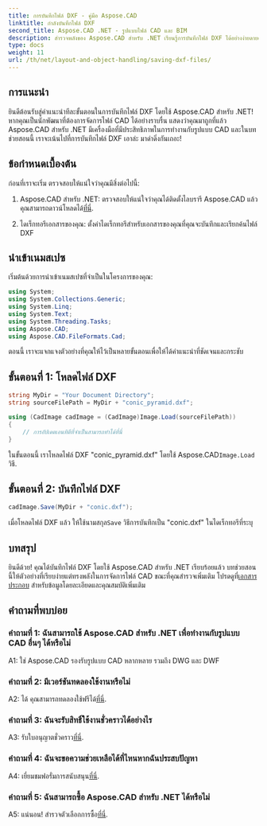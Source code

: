```yaml
---
title: การบันทึกไฟล์ DXF - คู่มือ Aspose.CAD
linktitle: กำลังบันทึกไฟล์ DXF
second_title: Aspose.CAD .NET - รูปแบบไฟล์ CAD และ BIM
description: สำรวจพลังของ Aspose.CAD สำหรับ .NET เรียนรู้การบันทึกไฟล์ DXF ได้อย่างง่ายดายด้วยคำแนะนำทีละขั้นตอนของเรา
type: docs
weight: 11
url: /th/net/layout-and-object-handling/saving-dxf-files/
---
```

## การแนะนำ

ยินดีต้อนรับสู่คำแนะนำทีละขั้นตอนในการบันทึกไฟล์ DXF โดยใช้ Aspose.CAD สำหรับ .NET! หากคุณเป็นนักพัฒนาที่ต้องการจัดการไฟล์ CAD ได้อย่างราบรื่น แสดงว่าคุณมาถูกที่แล้ว Aspose.CAD สำหรับ .NET มีเครื่องมือที่มีประสิทธิภาพในการทำงานกับรูปแบบ CAD และในบทช่วยสอนนี้ เราจะเน้นไปที่การบันทึกไฟล์ DXF เอาล่ะ มาดำดิ่งกันเถอะ!

## ข้อกำหนดเบื้องต้น

ก่อนที่เราจะเริ่ม ตรวจสอบให้แน่ใจว่าคุณมีสิ่งต่อไปนี้:

1.  Aspose.CAD สำหรับ .NET: ตรวจสอบให้แน่ใจว่าคุณได้ติดตั้งไลบรารี Aspose.CAD แล้ว คุณสามารถดาวน์โหลดได้[ที่นี่](https://releases.aspose.com/cad/net/).

2. ไดเร็กทอรีเอกสารของคุณ: ตั้งค่าไดเร็กทอรีสำหรับเอกสารของคุณที่คุณจะบันทึกและเรียกค้นไฟล์ DXF

## นำเข้าเนมสเปซ

เริ่มต้นด้วยการนำเข้าเนมสเปซที่จำเป็นในโครงการของคุณ:

```csharp
using System;
using System.Collections.Generic;
using System.Linq;
using System.Text;
using System.Threading.Tasks;
using Aspose.CAD;
using Aspose.CAD.FileFormats.Cad;
```

ตอนนี้ เราจะแจกแจงตัวอย่างที่คุณให้ไว้เป็นหลายขั้นตอนเพื่อให้ได้คำแนะนำที่ชัดเจนและกระชับ

## ขั้นตอนที่ 1: โหลดไฟล์ DXF

```csharp
string MyDir = "Your Document Directory";
string sourceFilePath = MyDir + "conic_pyramid.dxf";

using (CadImage cadImage = (CadImage)Image.Load(sourceFilePath))
{
    // การอัปเดตเอนทิตีที่จำเป็นสามารถทำได้ที่นี่
}
```

ในขั้นตอนนี้ เราโหลดไฟล์ DXF "conic_pyramid.dxf" โดยใช้ Aspose.CAD`Image.Load` วิธี.

## ขั้นตอนที่ 2: บันทึกไฟล์ DXF

```csharp
cadImage.Save(MyDir + "conic.dxf");
```

 เมื่อโหลดไฟล์ DXF แล้ว ให้ใช้นามสกุล`Save` วิธีการบันทึกเป็น "conic.dxf" ในไดเร็กทอรีที่ระบุ

## บทสรุป

 ยินดีด้วย! คุณได้บันทึกไฟล์ DXF โดยใช้ Aspose.CAD สำหรับ .NET เรียบร้อยแล้ว บทช่วยสอนนี้ให้ตัวอย่างที่เรียบง่ายแต่ทรงพลังในการจัดการไฟล์ CAD ขณะที่คุณสำรวจเพิ่มเติม โปรดดูที่[เอกสารประกอบ](https://reference.aspose.com/cad/net/) สำหรับข้อมูลโดยละเอียดและคุณสมบัติเพิ่มเติม

## คำถามที่พบบ่อย

### คำถามที่ 1: ฉันสามารถใช้ Aspose.CAD สำหรับ .NET เพื่อทำงานกับรูปแบบ CAD อื่นๆ ได้หรือไม่

A1: ใช่ Aspose.CAD รองรับรูปแบบ CAD หลากหลาย รวมถึง DWG และ DWF

### คำถามที่ 2: มีเวอร์ชันทดลองใช้งานหรือไม่

 A2: ได้ คุณสามารถทดลองใช้ฟรีได้[ที่นี่](https://releases.aspose.com/).

### คำถามที่ 3: ฉันจะรับสิทธิ์ใช้งานชั่วคราวได้อย่างไร

 A3: รับใบอนุญาตชั่วคราว[ที่นี่](https://purchase.aspose.com/temporary-license/).

### คำถามที่ 4: ฉันจะขอความช่วยเหลือได้ที่ไหนหากฉันประสบปัญหา

 A4: เยี่ยมชมฟอรั่มการสนับสนุน[ที่นี่](https://forum.aspose.com/c/cad/19).

### คำถามที่ 5: ฉันสามารถซื้อ Aspose.CAD สำหรับ .NET ได้หรือไม่

 A5: แน่นอน! สำรวจตัวเลือกการซื้อ[ที่นี่](https://purchase.aspose.com/buy).